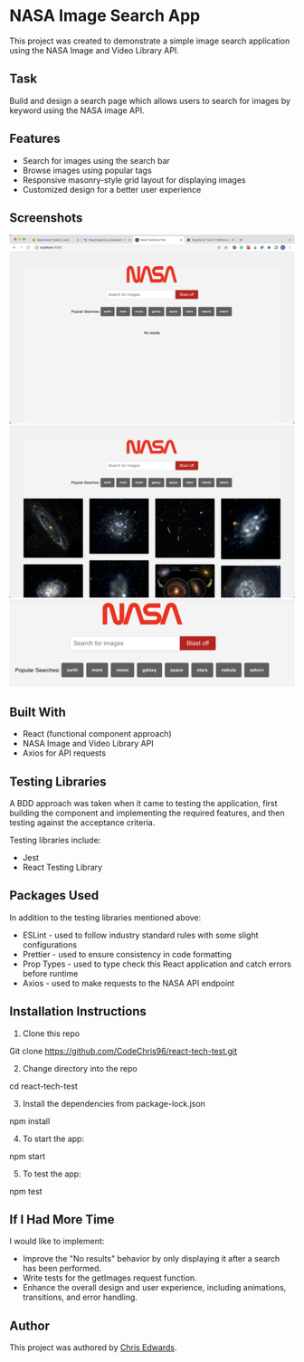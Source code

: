 # NASA Image Search App

This project was created to demonstrate a simple image search application using the NASA Image and Video Library API.

## Task

Build and design a search page which allows users to search for images by keyword using the NASA image API.

## Features

- Search for images using the search bar
- Browse images using popular tags
- Responsive masonry-style grid layout for displaying images
- Customized design for a better user experience

## Screenshots

![Pre-search screenshot](pre_search_screenshot.png)
![Post-search screenshot](post_search_screenshot.png)
![Tags screenshot](tags_screenshot.png)

## Built With

- React (functional component approach)
- NASA Image and Video Library API
- Axios for API requests

## Testing Libraries

A BDD approach was taken when it came to testing the application, first building the component and implementing the required features, and then testing against the acceptance criteria.

Testing libraries include:

- Jest
- React Testing Library

## Packages Used

In addition to the testing libraries mentioned above:

- ESLint - used to follow industry standard rules with some slight configurations
- Prettier - used to ensure consistency in code formatting
- Prop Types - used to type check this React application and catch errors before runtime
- Axios - used to make requests to the NASA API endpoint

## Installation Instructions

1. Clone this repo

Git clone https://github.com/CodeChris96/react-tech-test.git

2. Change directory into the repo

cd react-tech-test

3. Install the dependencies from package-lock.json

npm install

4. To start the app:

npm start

5. To test the app:

npm test

## If I Had More Time

I would like to implement:

- Improve the "No results" behavior by only displaying it after a search has been performed.
- Write tests for the getImages request function.
- Enhance the overall design and user experience, including animations, transitions, and error handling.

## Author

This project was authored by [Chris Edwards](https://github.com/Codechris96).
